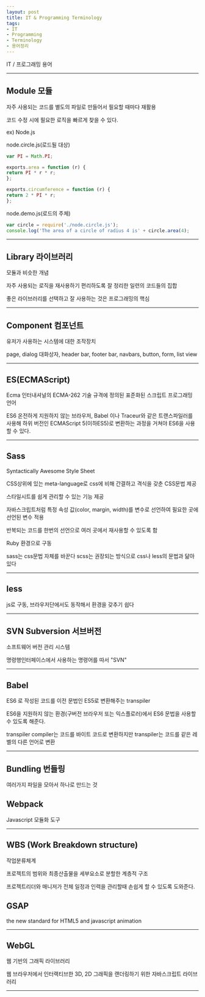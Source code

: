 ```yaml
---
layout: post
title: IT & Programming Terminology
tags:
- IT
- Programming
- Terminology
- 용어정리
---
```


IT / 프로그래밍 용어

---


## Module 모듈

자주 사용되는 코드를 별도의 파일로 만들어서 필요할 때마다 재활용

코드 수정 시에 필요한 로직을 빠르게 찾을 수 있다.

ex) Node.js

node.circle.js(로드될 대상)

```javascript
var PI = Math.PI;

exports.area = function (r) {
return PI * r * r;
};

exports.circumference = function (r) {
return 2 * PI * r;
};
```

node.demo.js(로드의 주체)

```javascript
var circle = require('./node.circle.js');
console.log('The area of a circle of radius 4 is' + circle.area(4);
```

---

##  Library 라이브러리

모듈과 비슷한 개념

자주 사용되는 로직을 재사용하기 편리하도록 잘 정리한 일련의 코드들의 집합

좋은 라이브러리를 선택하고 잘 사용하는 것은 프로그래밍의 핵심

---

## Component 컴포넌트

유저가 사용하는 시스템에 대한 조작장치

page, dialog 대화상자, header bar, footer bar, navbars, button, form, list view

---

## ES(ECMAScript)

Ecma 인터내셔널의 ECMA-262 기술 규격에 정의된 표준화된 스크립트 프로그래밍 언어

ES6 온전하게 지원하지 않는 브라우저, Babel 이나 Traceur와 같은 트랜스파일러를 사용해 하위 버전인 ECMAScript 5(이하ES5)로 변환하는 과정을 거쳐야 ES6을 사용할 수 있다.

---

## Sass

Syntactically Awesome Style Sheet

CSS상위에 있는 meta-language로 css에 비해 간결하고 격식을 갖춘 CSS문법 제공

스타일시트를 쉽게 관리할 수 있는 기능 제공

자바스크립트처럼 특정 속성 값(color, margin, width)를 변수로 선언하여 필요한 곳에 선언된 변수 적용

반복되는 코드를 한번의 선언으로 여러 곳에서 재사용할 수 있도록 함

Ruby 환경으로 구동


sass는 css문법 자체를 바꾼다
scss는 권장되는 방식으로 css나 less의 문법과 닮아있다

---

## less

js로 구동, 브라우저단에서도 동작해서 환경을 갖추기 쉽다

---

## SVN Subversion 서브버전

소프트웨어 버전 관리 시스템

명령행인터페이스에서 사용하는 명령어를 따서 "SVN"



---

## Babel

ES6 로 작성된 코드를 이전 문법인 ES5로 변환해주는 transpiler

ES6을 지원하지 않는 환경(구버전 브라우저 또는 익스플로러)에서 ES6 문법을 사용할 수 있도록 해준다.

transpiler compiler는 코드를 바이트 코드로 변환하지만 transpiler는 코드를 같은 레벨의 다른 언어로 변환

---

## Bundling 번들링

여러가지 파일을 모아서 하나로 만드는 것


## Webpack

Javascript 모듈화 도구

---

## WBS (Work Breakdown structure)

작업분류체계

프로젝트의 범위와 최종산출물을 세부요소로 분할한 계층적 구조

프로젝트리더와 매니저가 전체 일정과 인력을 관리할때 손쉽게 할 수 있도록 도와준다.

## GSAP

the new standard for HTML5 and javascript animation


---

## WebGL

웹 기반의 그래픽 라이브러리

웹 브라우저에서 인터랙티브한 3D, 2D 그래픽을 랜더링하기 위한 자바스크립트 라이브러리

---
